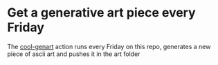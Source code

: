 # Get a generative art piece every Friday

The [cool-genart](https://github.com/bbaudry/gen-art-action/blob/main/cool-genart.sh) action runs every Friday on this repo, generates a new piece of ascii art and pushes it in the art folder
